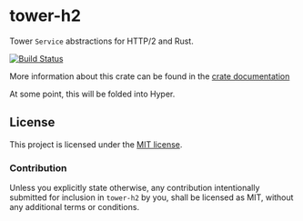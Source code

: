# tower-h2

Tower `Service` abstractions for HTTP/2 and Rust.

[![Build Status](https://travis-ci.org/tower-rs/tower-h2.svg?branch=master)](https://travis-ci.org/tower-rs/tower-h2)

More information about this crate can be found in the [crate documentation][dox]

[dox]: https://tower-rs.github.io/tower-h2/tower_h2

At some point, this will be folded into Hyper.

## License

This project is licensed under the [MIT license](LICENSE).

### Contribution

Unless you explicitly state otherwise, any contribution intentionally submitted
for inclusion in `tower-h2` by you, shall be licensed as MIT, without any
additional terms or conditions.
